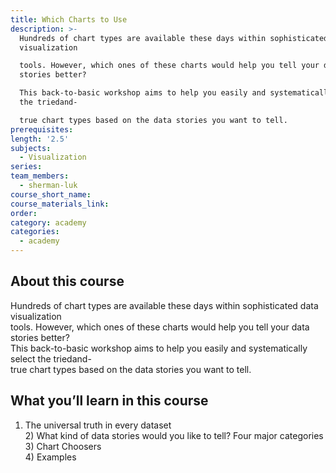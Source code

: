 ```yaml
---
title: Which Charts to Use
description: >-
  Hundreds of chart types are available these days within sophisticated data
  visualization

  tools. However, which ones of these charts would help you tell your data
  stories better?

  This back-to-basic workshop aims to help you easily and systematically select
  the triedand-

  true chart types based on the data stories you want to tell.
prerequisites:
length: '2.5'
subjects:
  - Visualization
series:
team_members:
  - sherman-luk
course_short_name:
course_materials_link:
order:
category: academy
categories:
  - academy
---
```



## About this course

Hundreds of chart types are available these days within sophisticated data visualization
<br>tools. However, which ones of these charts would help you tell your data stories better?
<br>This back-to-basic workshop aims to help you easily and systematically select the triedand-
<br>true chart types based on the data stories you want to tell.

## What you’ll learn in this course

1) The universal truth in every dataset
<br>2) What kind of data stories would you like to tell? Four major categories
<br>3) Chart Choosers
<br>4) Examples